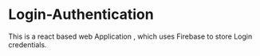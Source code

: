 # Login-Authentication
This is a react based web Application , which uses Firebase to store Login credentials.
